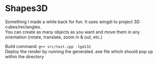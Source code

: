 # Shapes3D

Something I made a while back for fun. It uses wingdi to project 3D cubes/rectangles.\
You can create as many objects as you want and move them in any orientation (rotate, translate, zoom in & out, etc.)

Build command: `g++ src/test.cpp -lgdi32`\
Deploy the render by running the generated .exe file which should pop up within the directory

